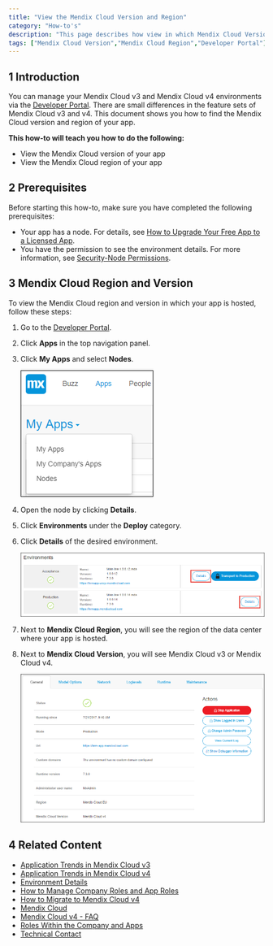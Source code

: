 ```yaml
---
title: "View the Mendix Cloud Version and Region"
category: "How-to's"
description: "This page describes how view in which Mendix Cloud Version and Region your app is hosted."
tags: ["Mendix Cloud Version","Mendix Cloud Region","Developer Portal"]
---
```


## 1 Introduction

You can manage your Mendix Cloud v3 and Mendix Cloud v4 environments via the [Developer Portal](http://home.mendix.com). There are small differences in the feature sets of Mendix Cloud v3 and v4. This document shows you how to find the Mendix Cloud version and region of your app.

**This how-to will teach you how to do the following:**

* View the Mendix Cloud version of your app
* View the Mendix Cloud region of your app

## 2 Prerequisites

Before starting this how-to, make sure you have completed the following prerequisites:

* Your app has a node. For details, see [How to Upgrade Your Free App to a Licensed App](/developerportal/howto/how-to-upgrade-free-app).
* You have the permission to see the environment details. For more information, see [Security-Node Permissions](/developerportal/settings/node-permissions).

## 3 Mendix Cloud Region and Version

To view the Mendix Cloud region and version in which your app is hosted, follow these steps:

1. Go to the [Developer Portal](http://home.mendix.com).
2. Click **Apps** in the top navigation panel.
3.  Click **My Apps** and select **Nodes**.

    ![](attachments/general/myapps.png)

4. Open the node by clicking **Details**.
5. Click **Environments** under the **Deploy** category.
6.  Click **Details** of the desired environment.

    ![](attachments/deploy/environment-details.png)

7. Next to **Mendix Cloud Region**, you will see the region of the data center where your app is hosted.
8.  Next to **Mendix Cloud Version**, you will see Mendix Cloud v3 or Mendix Cloud v4.

    ![](attachments/deploy/environments-general.png)

## 4 Related Content

* [Application Trends in Mendix Cloud v3](/developerportal/operate/trends)
* [Application Trends in Mendix Cloud v4](/developerportal/operate/trends-v4)
* [Environment Details](/developerportal/deploy/environments-details)
* [How to Manage Company Roles and App Roles](/developerportal/howto/change-roles)
* [How to Migrate to Mendix Cloud v4](/howtogeneral/mendixcloud/migrating-to-v4)
* [Mendix Cloud](/howtogeneral/mendixcloud/)
* [Mendix Cloud v4 - FAQ](/howtogeneral/mendixcloud/mxcloudv4)
* [Roles Within the Company and Apps](/developerportal/general/roles)
* [Technical Contact](/developerportal/general/technical-contact)
